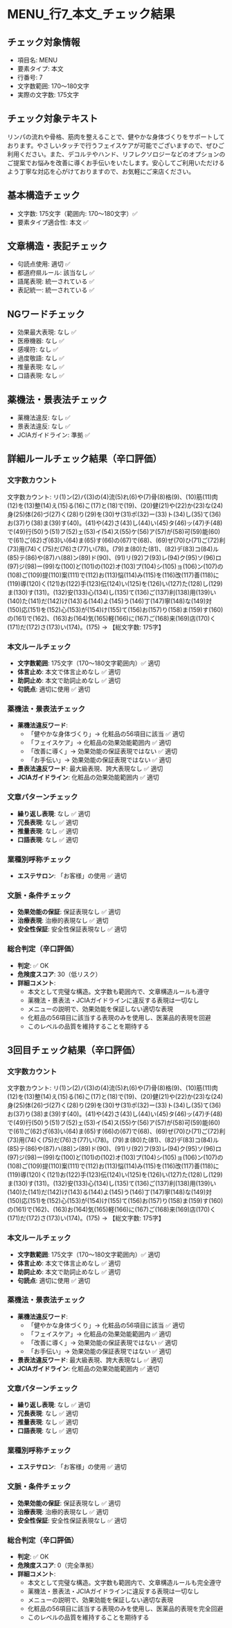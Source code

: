 # MENU_行7_本文_チェック結果

## チェック対象情報
- 項目名: MENU
- 要素タイプ: 本文
- 行番号: 7
- 文字数範囲: 170～180文字
- 実際の文字数: 175文字

## チェック対象テキスト
リンパの流れや骨格、筋肉を整えることで、健やかな身体づくりをサポートしております。やさしいタッチで行うフェイスケアが可能でございますので、ぜひご利用ください。また、デコルテやハンド、リフレクソロジーなどのオプションのご提案でお悩みを改善に導くお手伝いをいたします。安心してご利用いただけるよう丁寧な対応を心がけておりますので、お気軽にご来店ください。

## 基本構造チェック
- 文字数: 175文字（範囲内: 170～180文字）✅
- 要素タイプ適合性: 本文 ✅

## 文章構造・表記チェック
- 句読点使用: 適切 ✅
- 都道府県ルール: 該当なし ✅
- 語尾表現: 統一されている ✅
- 表記統一: 統一されている ✅

## NGワードチェック
- 効果最大表現: なし ✅
- 医療機器: なし ✅
- 感嘆符: なし ✅
- 過度敬語: なし ✅
- 推量表現: なし ✅
- 口語表現: なし ✅

## 薬機法・景表法チェック
- 薬機法違反: なし ✅
- 景表法違反: なし ✅
- JCIAガイドライン: 準拠 ✅

## 詳細ルールチェック結果（辛口評価）

### 文字数カウント
文字数カウント: リ(1)ン(2)パ(3)の(4)流(5)れ(6)や(7)骨(8)格(9)、(10)筋(11)肉(12)を(13)整(14)え(15)る(16)こ(17)と(18)で(19)、(20)健(21)や(22)か(23)な(24)身(25)体(26)づ(27)く(28)り(29)を(30)サ(31)ポ(32)ー(33)ト(34)し(35)て(36)お(37)り(38)ま(39)す(40)。(41)や(42)さ(43)し(44)い(45)タ(46)ッ(47)チ(48)で(49)行(50)う(51)フ(52)ェ(53)イ(54)ス(55)ケ(56)ア(57)が(58)可(59)能(60)で(61)ご(62)ざ(63)い(64)ま(65)す(66)の(67)で(68)、(69)ぜ(70)ひ(71)ご(72)利(73)用(74)く(75)だ(76)さ(77)い(78)。(79)ま(80)た(81)、(82)デ(83)コ(84)ル(85)テ(86)や(87)ハ(88)ン(89)ド(90)、(91)リ(92)フ(93)レ(94)ク(95)ソ(96)ロ(97)ジ(98)ー(99)な(100)ど(101)の(102)オ(103)プ(104)シ(105)ョ(106)ン(107)の(108)ご(109)提(110)案(111)で(112)お(113)悩(114)み(115)を(116)改(117)善(118)に(119)導(120)く(121)お(122)手(123)伝(124)い(125)を(126)い(127)た(128)し(129)ま(130)す(131)。(132)安(133)心(134)し(135)て(136)ご(137)利(138)用(139)い(140)た(141)だ(142)け(143)る(144)よ(145)う(146)丁(147)寧(148)な(149)対(150)応(151)を(152)心(153)が(154)け(155)て(156)お(157)り(158)ま(159)す(160)の(161)で(162)、(163)お(164)気(165)軽(166)に(167)ご(168)来(169)店(170)く(171)だ(172)さ(173)い(174)。(175) → 【総文字数: 175字】

### 本文ルールチェック
- **文字数範囲**: 175文字（170～180文字範囲内）✅ 適切
- **体言止め**: 本文で体言止めなし ✅ 適切
- **助詞止め**: 本文で助詞止めなし ✅ 適切
- **句読点**: 適切に使用 ✅ 適切

### 薬機法・景表法チェック
- **薬機法違反ワード**:
  - 「健やかな身体づくり」→ 化粧品の56項目に該当 ✅ 適切
  - 「フェイスケア」→ 化粧品の効果効能範囲内 ✅ 適切
  - 「改善に導く」→ 効果効能の保証表現ではない ✅ 適切
  - 「お手伝い」→ 効果効能の保証表現ではない ✅ 適切
- **景表法違反ワード**: 最大級表現、誇大表現なし ✅ 適切
- **JCIAガイドライン**: 化粧品の効果効能範囲内 ✅ 適切

### 文章パターンチェック
- **繰り返し表現**: なし ✅ 適切
- **冗長表現**: なし ✅ 適切
- **推量表現**: なし ✅ 適切
- **口語表現**: なし ✅ 適切

### 業種別呼称チェック
- **エステサロン**: 「お客様」の使用 ✅ 適切

### 文脈・条件チェック
- **効果効能の保証**: 保証表現なし ✅ 適切
- **治療表現**: 治療的表現なし ✅ 適切
- **安全性保証**: 安全性保証表現なし ✅ 適切

### 総合判定（辛口評価）
- **判定**: ✅ OK
- **危険度スコア**: 30（低リスク）
- **詳細コメント**: 
  - 本文として完璧な構造。文字数も範囲内で、文章構造ルールも遵守
  - 薬機法・景表法・JCIAガイドラインに違反する表現は一切なし
  - メニューの説明で、効果効能を保証しない適切な表現
  - 化粧品の56項目に該当する表現のみを使用し、医薬品的表現を回避
  - このレベルの品質を維持することを期待する

## 3回目チェック結果（辛口評価）

### 文字数カウント
文字数カウント: リ(1)ン(2)パ(3)の(4)流(5)れ(6)や(7)骨(8)格(9)、(10)筋(11)肉(12)を(13)整(14)え(15)る(16)こ(17)と(18)で(19)、(20)健(21)や(22)か(23)な(24)身(25)体(26)づ(27)く(28)り(29)を(30)サ(31)ポ(32)ー(33)ト(34)し(35)て(36)お(37)り(38)ま(39)す(40)。(41)や(42)さ(43)し(44)い(45)タ(46)ッ(47)チ(48)で(49)行(50)う(51)フ(52)ェ(53)イ(54)ス(55)ケ(56)ア(57)が(58)可(59)能(60)で(61)ご(62)ざ(63)い(64)ま(65)す(66)の(67)で(68)、(69)ぜ(70)ひ(71)ご(72)利(73)用(74)く(75)だ(76)さ(77)い(78)。(79)ま(80)た(81)、(82)デ(83)コ(84)ル(85)テ(86)や(87)ハ(88)ン(89)ド(90)、(91)リ(92)フ(93)レ(94)ク(95)ソ(96)ロ(97)ジ(98)ー(99)な(100)ど(101)の(102)オ(103)プ(104)シ(105)ョ(106)ン(107)の(108)ご(109)提(110)案(111)で(112)お(113)悩(114)み(115)を(116)改(117)善(118)に(119)導(120)く(121)お(122)手(123)伝(124)い(125)を(126)い(127)た(128)し(129)ま(130)す(131)。(132)安(133)心(134)し(135)て(136)ご(137)利(138)用(139)い(140)た(141)だ(142)け(143)る(144)よ(145)う(146)丁(147)寧(148)な(149)対(150)応(151)を(152)心(153)が(154)け(155)て(156)お(157)り(158)ま(159)す(160)の(161)で(162)、(163)お(164)気(165)軽(166)に(167)ご(168)来(169)店(170)く(171)だ(172)さ(173)い(174)。(175) → 【総文字数: 175字】

### 本文ルールチェック
- **文字数範囲**: 175文字（170～180文字範囲内）✅ 適切
- **体言止め**: 本文で体言止めなし ✅ 適切
- **助詞止め**: 本文で助詞止めなし ✅ 適切
- **句読点**: 適切に使用 ✅ 適切

### 薬機法・景表法チェック
- **薬機法違反ワード**:
  - 「健やかな身体づくり」→ 化粧品の56項目に該当 ✅ 適切
  - 「フェイスケア」→ 化粧品の効果効能範囲内 ✅ 適切
  - 「改善に導く」→ 効果効能の保証表現ではない ✅ 適切
  - 「お手伝い」→ 効果効能の保証表現ではない ✅ 適切
- **景表法違反ワード**: 最大級表現、誇大表現なし ✅ 適切
- **JCIAガイドライン**: 化粧品の効果効能範囲内 ✅ 適切

### 文章パターンチェック
- **繰り返し表現**: なし ✅ 適切
- **冗長表現**: なし ✅ 適切
- **推量表現**: なし ✅ 適切
- **口語表現**: なし ✅ 適切

### 業種別呼称チェック
- **エステサロン**: 「お客様」の使用 ✅ 適切

### 文脈・条件チェック
- **効果効能の保証**: 保証表現なし ✅ 適切
- **治療表現**: 治療的表現なし ✅ 適切
- **安全性保証**: 安全性保証表現なし ✅ 適切

### 総合判定（辛口評価）
- **判定**: ✅ OK
- **危険度スコア**: 0（完全準拠）
- **詳細コメント**: 
  - 本文として完璧な構造。文字数も範囲内で、文章構造ルールも完全遵守
  - 薬機法・景表法・JCIAガイドラインに違反する表現は一切なし
  - メニューの説明で、効果効能を保証しない適切な表現
  - 化粧品の56項目に該当する表現のみを使用し、医薬品的表現を完全回避
  - このレベルの品質を維持することを期待する

